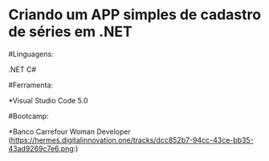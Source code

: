 # Criando um APP simples de cadastro de séries em .NET

#Linguagens:

.NET
C#

#Ferramenta:

*Visual Studio Code 5.0

#Bootcamp:

*Banco Carrefour Woman Developer (https://hermes.digitalinnovation.one/tracks/dcc852b7-94cc-43ce-bb35-43ad9269c7e6.png:)


